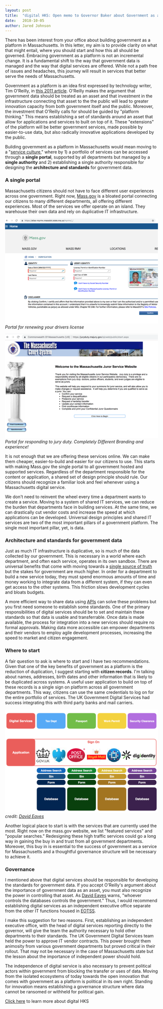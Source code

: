 ```yaml
---
layout: post
title:  "digital HKS: Open memo to Governor Baker about Government as a Platform"
date:   2018-10-05
author: Jared Johnson
---
```


There has been interest from your office about building government as a platform in Massachusetts. In this letter, my aim is to provide clarity on what that might entail, where you should start and how this all should be governed. Embracing government as a platform is not an incremental change. It is a fundamental shift to the way that government data is managed and the way that digital services are offered. While not a path free of issues and headaches, this journey will result in services that better serve the needs of Massachusetts.

Government as a platform is an idea first expressed by technology writer, Tim O'Reilly, in [this 2011 article](https://www.mitpressjournals.org/doi/pdf/10.1162/INOV_a_00056). O'Reilly makes the argument that government data should be treated as an asset and that investment in the infrastructure connecting that asset to the the public will lead to greater innovation capacity from both government itself and the public. Moreover, the investment that O'Reilly calls for should be guided by "platform thinking." This means establishing a set of standards around an asset that allow for applications and services to built on top of it. These "extensions" of the platform will be better government services, made possible by easier-to-use data, but also radically innovative applications developed by the public.

Building government as a platform in Massachusetts would mean moving to a "[service culture](https://assets.publishing.service.gov.uk/government/uploads/system/uploads/attachment_data/file/60993/Martha_20Lane_20Fox_s_20letter_20to_20Francis_20Maude_2014th_20Oct_202010.pdf)," where by 1) a portfolio of services can be accessed through a **single portal**, supported by all departments but managed by a **single authority** and 2) establishing a single authority responsible for designing the **architecture and standards** for government data. 

### A single portal

Massachusetts citizens should not have to face different user experiences across one government. Right now, [Mass.gov](mass.gov) is a bloated portal connecting our citizens to many different departments, all offering different experiences. Most of the services we offer operate on an island. They warehouse their own data and rely on duplicative IT infrastructure. 

![renew drivers license](/assets/images/drivers_license_GaaP.png)*Portal for renewing your drivers license*


![jury duty](/assets/images/jury_duty_GaaP.png)*Portal for responding to jury duty. Completely Different Branding and experience!*

It is not enough that we are offering these services online. We can make them cheaper, easier-to-build and easier for our citizens to use. This starts with making Mass.gov the single portal to all government hosted and supported services. Regardless of the department responsible for the content or application, a shared set of design principle should rule. Our citizens should recognize a familiar look and feel whenever using a Massachusetts digital service. 

We don't need to reinvent the wheel every time a department wants to create a service. Moving to a system of shared IT services, we can reduce the burden that departments face in building services. At the same time, we can drastically cut vendor costs and increase the speed at which applications can be developed. Universal design principles and shared IT services are two of the most important pillars of a government platform. The single most important pillar, yet, is data.

### Architecture and standards for government data

Just as much IT infrastructure is duplicative, so is much of the data collected by our government. This is necessary in a world where each department, and often each service, operates in its own sandbox. There are universal benefits that come with moving towards a [single source of truth](https://en.wikipedia.org/wiki/Single_source_of_truth) but the stakes for government are much higher. In order for a department to build a new service today, they must spend enormous amounts of time and money working to integrate data from a different system, if they can even get access to the other systems. This friction slows development cycles and bloats budgets.

A more efficient way to share data using [APIs](https://www.forbes.com/sites/danwoods/2011/12/15/explaining-the-api-revolution-to-your-ceo/#2b9f7dee1179) can solve these problems but you first need someone to establish some standards. One of the primary responsibilities of digital services should be to set and maintain these standards so that data is usable and transferrable. Once data is made available, the process for integration into a new services should require no formal approvals. Making data more accessible can empower departments and their vendors to employ agile development processes, increasing the speed to market and citizen engagement. 

### Where to start

A fair question to ask is where to start and I have two recommendations. Given that one of the key benefits of government as a platform is the reduction of duplication, I suggest starting with **citizen records**. I'm talking about names, addresses, birth dates and other information that is likely to be duplicated across systems. A useful user application to build on top of these records is a single sign on platform across all government departments. This way, citizens can use the same credentials to log on for the entire portfolio of services. The UK Government Digital Services had success integrating this with third party banks and mail carriers. 

![single sign on](/assets/images/eaves_GaaP.png)*credit: [David Eaves](https://medium.com/@daeaves)*

Another logical place to start is with the services that are currently used the most. Right now on the mass.gov website, we list "featured services" and "popular searches." Redesigning these high traffic services could go a long way in gaining the buy in and trust from all government departments. Moreover, this buy in is essential to the success of government as a service for Massachusetts and a thoughtful governance structure will be necessary to achieve it.  

### Governance

I mentioned above that digital services should be responsible for developing the standards for government data. If you accept O'Reilly's argument about the importance of government data as an asset, you must also recognize the power in controlling that asset. As [David Eaves](https://medium.com/@daeaves) warns, "whoever controls the databases controls the government." Thus, I would recommend establishing digital services as an independent executive office separate from the other IT functions housed in [EOTSS](https://www.mass.gov/topics/executive-office-of-technology-services-and-security).

I make this suggestion for two reasons. First, establishing an independent executive office, with the head of digital services reporting directly to the governor, will give the team the authority necessary to hold other departments to their standards. The UK Government Digital Services team held the power to approve IT vendor contracts. This power brought them animosity from various government departments but proved critical in their rollout. That may not be necessary in the case of Massachusetts state but the lesson about the importance of independent power should hold.

The independence of digital service is also necessary to prevent political actors within government from blocking the transfer or uses of data. Moving from the isolated ecosystems of today towards the open innovation that comes with government as a platform is political in its own right. Standing for innovation means establishing a governance structure where data cannot be ransomed or withheld for political gain.

[Click here](https://projects.iq.harvard.edu/digitalhks/home) to learn more about digital HKS
